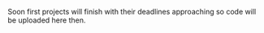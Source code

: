 Soon first projects will finish with their deadlines approaching so code will be uploaded here then.
